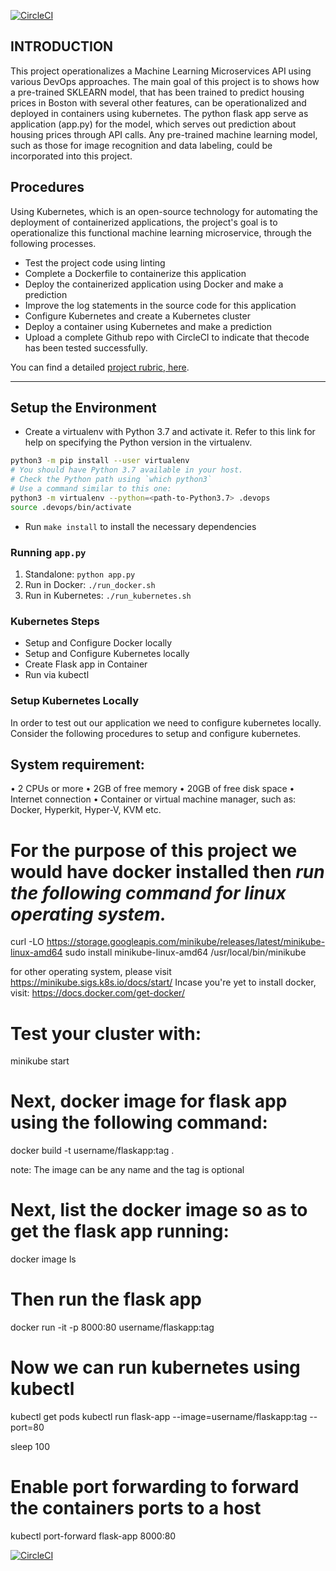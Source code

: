 [![CircleCI](https://dl.circleci.com/status-badge/img/gh/Blessing-AkP/DevOps_Microservices/tree/master.svg?style=svg)](https://dl.circleci.com/status-badge/redirect/gh/Blessing-AkP/DevOps_Microservices/tree/master)

## INTRODUCTION

This project operationalizes a Machine Learning Microservices API using various DevOps approaches.
The main goal of this project is to shows how a pre-trained SKLEARN model, that has been trained to predict housing prices in Boston with several other features, can be operationalized and deployed in containers using kubernetes. The python flask app serve as application (app.py) for the model, which serves out prediction about housing prices through API calls. Any pre-trained machine learning model, such as those for image recognition and data labeling, could be incorporated into this project.


## Procedures

Using Kubernetes, which is an open-source technology for automating the deployment of containerized applications, the project's goal is to operationalize this functional machine learning microservice, through the following processes.
* Test the project code using linting
* Complete a Dockerfile to containerize this application
* Deploy the containerized application using Docker and make a prediction
* Improve the log statements in the source code for this application
* Configure Kubernetes and create a Kubernetes cluster
* Deploy a container using Kubernetes and make a prediction
* Upload a complete Github repo with CircleCI to indicate that thecode has been tested successfully.

You can find a detailed [project rubric, here](https://review.udacity.com/#!/rubrics/2576/view).

---

## Setup the Environment

* Create a virtualenv with Python 3.7 and activate it. Refer to this link for help on specifying the Python version in the virtualenv. 
```bash
python3 -m pip install --user virtualenv
# You should have Python 3.7 available in your host. 
# Check the Python path using `which python3`
# Use a command similar to this one:
python3 -m virtualenv --python=<path-to-Python3.7> .devops
source .devops/bin/activate
```
* Run `make install` to install the necessary dependencies

### Running `app.py`

1. Standalone:  `python app.py`
2. Run in Docker:  `./run_docker.sh`
3. Run in Kubernetes:  `./run_kubernetes.sh`

### Kubernetes Steps

* Setup and Configure Docker locally
* Setup and Configure Kubernetes locally
* Create Flask app in Container
* Run via kubectl

### Setup Kubernetes Locally

In order to test out our application we need to configure kubernetes locally. Consider the following procedures to setup and configure kubernetes.

## System requirement:

•	2 CPUs or more
•	2GB of free memory
•	20GB of free disk space
•	Internet connection
•	Container or virtual machine manager, such as: Docker, Hyperkit, Hyper-V, KVM etc.

# For the purpose of this project we would have docker installed then  *run the following command for linux operating system.*

curl -LO https://storage.googleapis.com/minikube/releases/latest/minikube-linux-amd64
sudo install minikube-linux-amd64 /usr/local/bin/minikube

for other operating system, please visit  https://minikube.sigs.k8s.io/docs/start/
Incase you're yet to install docker, visit: https://docs.docker.com/get-docker/

# Test your cluster with: 
  minikube start

# Next, docker image for flask app using the following command:
docker build -t username/flaskapp:tag .

note: The image can be any name and the tag is optional

# Next, list the docker image so as to get the flask app running:
docker image ls

# Then run the flask app
docker run -it -p 8000:80 username/flaskapp:tag

# Now we can run kubernetes using kubectl

kubectl get pods
kubectl run flask-app --image=username/flaskapp:tag --port=80

sleep 100

# Enable port forwarding to forward the containers ports to a host
kubectl port-forward flask-app 8000:80



[![CircleCI](https://dl.circleci.com/status-badge/img/gh/Blessing-AkP/DevOps_Microservices/tree/master.svg?style=svg)](https://dl.circleci.com/status-badge/redirect/gh/Blessing-AkP/DevOps_Microservices/tree/master)
